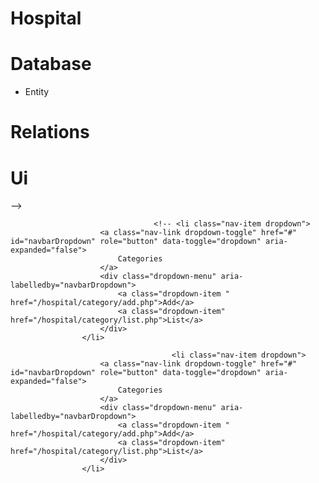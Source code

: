 # Hospital 
# ######################
# Database
- Entity
# ######################
# Relations

# ######################
# Ui
<!-- <!-- <th><?php for ($i = 0; $i < count($names); $i++) {
                echo $names[$i];
            } ?></th> -->
<th><?php foreach ($doctor as $docData) {
        foreach ($category as $catData) {
            if ($docData['categoryID'] == $catData['id']) {
                echo $catData['name'] . " ";
            }
        }
    } ?></th> -->

    

<!-- <div class="form-group">
                    <label>Category Name</label>
                    <select name="catID" class="custom-select">
                        <?php foreach ($cat as $data) { ?>
                            <option value="<?php echo $data['id'] ?>"> <?php echo $data['name'] ?></option1>
                            <?php } ?>
                    </select>
                </div> -->


                                    <!-- <li class="nav-item dropdown">
                        <a class="nav-link dropdown-toggle" href="#" id="navbarDropdown" role="button" data-toggle="dropdown" aria-expanded="false">
                            Categories
                        </a>
                        <div class="dropdown-menu" aria-labelledby="navbarDropdown">
                            <a class="dropdown-item " href="/hospital/category/add.php">Add</a>
                            <a class="dropdown-item" href="/hospital/category/list.php">List</a>
                        </div>
                    </li>

                                        <li class="nav-item dropdown">
                        <a class="nav-link dropdown-toggle" href="#" id="navbarDropdown" role="button" data-toggle="dropdown" aria-expanded="false">
                            Categories
                        </a>
                        <div class="dropdown-menu" aria-labelledby="navbarDropdown">
                            <a class="dropdown-item " href="/hospital/category/add.php">Add</a>
                            <a class="dropdown-item" href="/hospital/category/list.php">List</a>
                        </div>
                    </li>